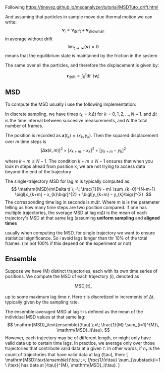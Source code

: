 Following https://tinevez.github.io/msdanalyzer/tutorial/MSDTuto_drift.html

And assuming that particles in sample move due thermal motion
 we can write:
$$ \mathbf{v}_i = \mathbf{v}_{\mathrm{drift}}+\mathbf{v}_{\mathrm{Brownian}}$$
 in average without drift  
$$\lim_{t\to\infty}\langle \mathbf{v}\rangle=0$$
means that the equilibrium state is maintained by the friction in the system.

The same over all the particles, and therefore the displacement is given by:

$$\mathbf{r}_{\mathrm{drift}}=\int_{0}^{t} \mathrm{d}t'\  \langle \mathbf{v}_i \rangle$$


## MSD

To compute the MSD usually i use the following implementation:

In discrete sampling,  we have times $t_k = k \,\Delta t$ for $k=0,1,2,\ldots,N-1$.
and $\Delta t$ is the time interval between succesive  measurements, and $N$ the total number of frames. 


The position is recorded as $\mathbf{x}(t_k) = (x_k,\,y_k)$. Then the squared displacement over $m$ time steps is
$$
\bigl[\Delta \mathbf{x}(k,m)\bigr]^{2} \;=\;\bigl[x_{k+m} - x_{k}\bigr]^{2} + \bigl[y_{k+m} - y_{k}\bigr]^{2}$$

where $k+m \leq N-1$. The condition $k+m \leq N-1$ ensures that when you look m steps ahead from position k,  we are not trying to access data beyond the end of the trajectory


The single-trajectory MSD for lag $m$ is typically computed as
$$
\mathrm{MSD}(m\Delta t) \;=\; \frac{1}{N - m} \sum_{k=0}^{N-m-1} \bigl[x_{k+m} - x_{k}\bigr]^{2} + \bigl[y_{k+m} - y_{k}\bigr]^{2}.
$$
The corresponding time lag in seconds is $m \,\Delta t$. 
Where $m$ is is the parameter telling us how many time steps are two position compared.
If one has multiple trajectories, the  sverage MSD at lag $m\Delta t$ is the mean of each trajectory's MSD at that same lag (assuming **uniform sampling** and **aligned times**

usually when computing the MSD, for single trajectory we want to ensure statistical significance. 
So i avoid lags longer than thr 10% of the total frames. (im not 100% if this depend on the experiment or not)
## Ensemble

Suppose we have \(M\) distinct trajectories, each with its own time series of positions. We compute the MSD of each trajectory \(i\), denoted as

$$\mathrm{MSD}_i(\tau),$$

up to some maximum lag time $\tau$. Here $\tau$ is discretized in increments of $\Delta t$, typically given by the sampling rate.

The ensemble-averaged MSD at lag $\tau$ is defined as the  mean of the individual MSD values at that same lag:
$$
\mathrm{MSD}_\text{ensemble}(\tau) \;=\; \frac{1}{M} \sum_{i=1}^{M}\, \mathrm{MSD}_i(\tau).
$$
However, each trajectory may be of different length, or might only have valid data up to certain time lags. In practice, we average only over those trajectories that contribute valid data at a given $\tau$. In other words, if $n_\tau$ is the count of trajectories that have valid data at lag \(\tau\), then:
\[
\mathrm{MSD}_\text{ensemble}(\tau) \;=\; \frac{1}{n_\tau} \sum_{\substack{i=1 \\ i\text{ has data at }\tau}}^{M}\, \mathrm{MSD}_i(\tau).
\]

